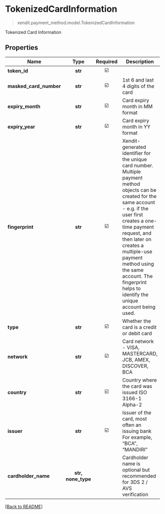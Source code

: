 # TokenizedCardInformation
> xendit.payment_method.model.TokenizedCardInformation

Tokenized Card Information

## Properties
| Name | Type | Required | Description | Examples |
|------------|:-------------:|:-------------:|-------------|:-------------:|
| **token_id** | **str** | ☑️ |  |  | |
| **masked_card_number** | **str** | ☑️ | 1st 6 and last 4 digits of the card |  | |
| **expiry_month** | **str** | ☑️ | Card expiry month in MM format |  | |
| **expiry_year** | **str** | ☑️ | Card expiry month in YY format |  | |
| **fingerprint** | **str** | ☑️ | Xendit-generated identifier for the unique card number. Multiple payment method objects can be created for the same account - e.g. if the user first creates a one-time payment request, and then later on creates a multiple-use payment method using the same account.   The fingerprint helps to identify the unique account being used. |  | |
| **type** | **str** | ☑️ | Whether the card is a credit or debit card |  | |
| **network** | **str** | ☑️ | Card network - VISA, MASTERCARD, JCB, AMEX, DISCOVER, BCA |  | |
| **country** | **str** | ☑️ | Country where the card was issued ISO 3166-1 Alpha-2 |  | |
| **issuer** | **str** | ☑️ | Issuer of the card, most often an issuing bank For example, “BCA”, “MANDIRI” |  | |
| **cardholder_name** | **str, none_type** | | Cardholder name is optional but recommended for 3DS 2 / AVS verification  |  |


[[Back to README]](../../README.md)


